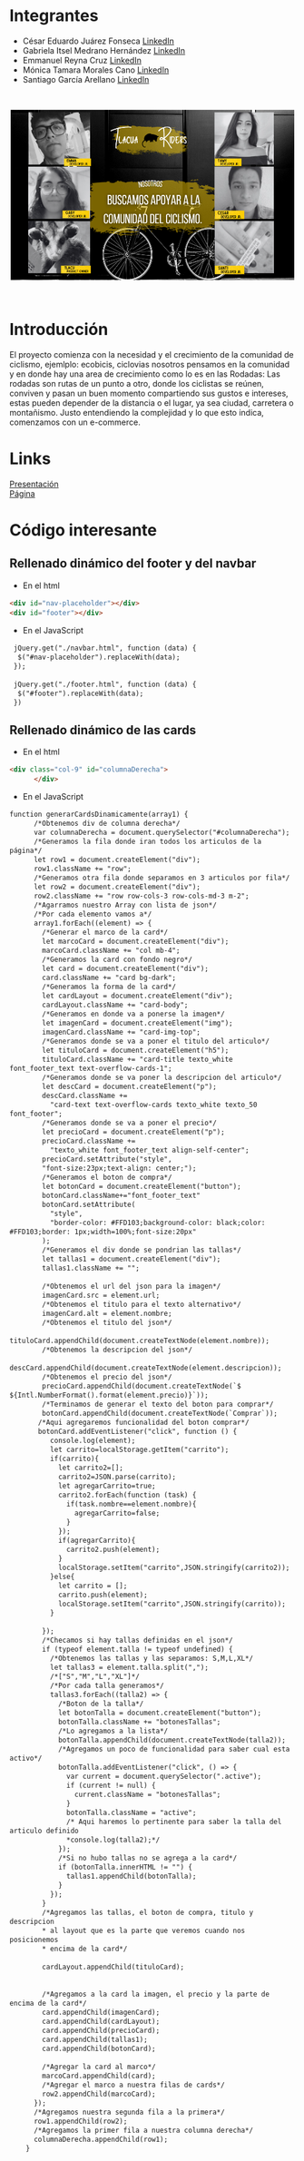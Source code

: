 # Integrantes
 - César Eduardo Juárez Fonseca  <a href=https://www.linkedin.com/in/cesare-ar target="_blank"/>LinkedIn</a>
 - Gabriela Itsel Medrano Hernández <a href=https://www.linkedin.com/in/gabriela-mh target="_blank"/>LinkedIn</a>
 - Emmanuel Reyna Cruz <a href=https://www.linkedin.com/in/emmanuelreynac target="_blank"/>LinkedIn</a>
 - Mónica Tamara Morales Cano <a href=https://www.linkedin.com/in/tamara-mc target="_blank"/>LinkedIn</a>
 - Santiago García Arellano <a href=https://www.linkedin.com/in/tamara-mc target="_blank"/>LinkedIn</a>
<br>
<p align="center">
 <a href="" target="_blank"><img src="assets/images/equipo/equipo.png" align="center" height="300" width="500"></a>

</p>
<br>

<!--# Integrante que no esta mientras hacemos el README
 - Santiago García Arellano-->

# Introducción

El proyecto comienza con la necesidad y el crecimiento de la comunidad de ciclismo, ejemlplo: ecobicis, ciclovias
nosotros pensamos en la comunidad y en donde hay una area de crecimiento como lo es en las Rodadas:
Las rodadas son rutas de un punto a otro, donde los ciclistas se reúnen, conviven y pasan un buen momento 
compartiendo sus gustos e intereses, estas pueden depender de la distancia o el lugar, ya sea ciudad, carretera o montañismo.
Justo entendiendo la complejidad y lo que esto indica, comenzamos con un e-commerce.


# Links

<a href=https://www.canva.com/design/DAEkO0-0KY4/Kq5z7wMLaiBtaz8LmcSX9w/edit>Presentación  </a>
<br>
<a href= https://hereden.github.io/Proyecto-integrador/>Página</a>

# Código interesante

## Rellenado dinámico del footer y del navbar

 - En el html
```HTML
<div id="nav-placeholder"></div>
<div id="footer"></div>
```
 - En el JavaScript
```JS
 jQuery.get("./navbar.html", function (data) {
  $("#nav-placeholder").replaceWith(data);
 });

 jQuery.get("./footer.html", function (data) {
  $("#footer").replaceWith(data);
 })
```


## Rellenado dinámico de las cards

 - En el html
```HTML
<div class="col-9" id="columnaDerecha">
      </div>
```
 - En el JavaScript
```JS
function generarCardsDinamicamente(array1) {
      /*Obtenemos div de columna derecha*/
      var columnaDerecha = document.querySelector("#columnaDerecha");
      /*Generamos la fila donde iran todos los articulos de la página*/
      let row1 = document.createElement("div");
      row1.className += "row";
      /*Generamos otra fila donde separamos en 3 articulos por fila*/
      let row2 = document.createElement("div");
      row2.className += "row row-cols-3 row-cols-md-3 m-2";
      /*Agarramos nuestro Array con lista de json*/
      /*Por cada elemento vamos a*/
      array1.forEach((element) => {
        /*Generar el marco de la card*/
        let marcoCard = document.createElement("div");
        marcoCard.className += "col mb-4";
        /*Generamos la card con fondo negro*/
        let card = document.createElement("div");
        card.className += "card bg-dark";
        /*Generamos la forma de la card*/
        let cardLayout = document.createElement("div");
        cardLayout.className += "card-body";
        /*Generamos en donde va a ponerse la imagen*/
        let imagenCard = document.createElement("img");
        imagenCard.className += "card-img-top";
        /*Generamos donde se va a poner el titulo del articulo*/
        let tituloCard = document.createElement("h5");
        tituloCard.className += "card-title texto_white font_footer_text text-overflow-cards-1";
        /*Generamos donde se va poner la descripcion del articulo*/
        let descCard = document.createElement("p");
        descCard.className +=
          "card-text text-overflow-cards texto_white texto_50 font_footer";
        /*Generamos donde se va a poner el precio*/
        let precioCard = document.createElement("p");
        precioCard.className +=
          "texto_white font_footer_text align-self-center";
        precioCard.setAttribute("style",
        "font-size:23px;text-align: center;");
        /*Generamos el boton de compra*/
        let botonCard = document.createElement("button");
        botonCard.className+="font_footer_text"
        botonCard.setAttribute(
          "style",
          "border-color: #FFD103;background-color: black;color: #FFD103;border: 1px;width=100%;font-size:20px"
        );
        /*Generamos el div donde se pondrian las tallas*/
        let tallas1 = document.createElement("div");
        tallas1.className += "";

        /*Obtenemos el url del json para la imagen*/
        imagenCard.src = element.url;
        /*Obtenemos el titulo para el texto alternativo*/
        imagenCard.alt = element.nombre;
        /*Obtenemos el titulo del json*/
        tituloCard.appendChild(document.createTextNode(element.nombre));
        /*Obtenemos la descripcion del json*/
        descCard.appendChild(document.createTextNode(element.descripcion));
        /*Obtenemos el precio del json*/
        precioCard.appendChild(document.createTextNode(`$ ${Intl.NumberFormat().format(element.precio)}`));
        /*Terminamos de generar el texto del boton para comprar*/
        botonCard.appendChild(document.createTextNode(`Comprar`));
       /*Aqui agregaremos funcionalidad del boton comprar*/
       botonCard.addEventListener("click", function () {
          console.log(element);
          let carrito=localStorage.getItem("carrito");
          if(carrito){
            let carrito2=[];
            carrito2=JSON.parse(carrito);
            let agregarCarrito=true;
            carrito2.forEach(function (task) {
              if(task.nombre==element.nombre){
                agregarCarrito=false;
              }
            });
            if(agregarCarrito){
              carrito2.push(element);
            }
            localStorage.setItem("carrito",JSON.stringify(carrito2));
          }else{
            let carrito = [];
            carrito.push(element);
            localStorage.setItem("carrito",JSON.stringify(carrito));
          }
          
        });
        /*Checamos si hay tallas definidas en el json*/
        if (typeof element.talla != typeof undefined) {
          /*Obtenemos las tallas y las separamos: S,M,L,XL*/
          let tallas3 = element.talla.split(",");
          /*["S","M","L","XL"]*/
          /*Por cada talla generamos*/
          tallas3.forEach((talla2) => {
            /*Boton de la talla*/
            let botonTalla = document.createElement("button");
            botonTalla.className += "botonesTallas";
            /*Lo agregamos a la lista*/
            botonTalla.appendChild(document.createTextNode(talla2));
            /*Agregamos un poco de funcionalidad para saber cual esta activo*/
            botonTalla.addEventListener("click", () => {
              var current = document.querySelector(".active");
              if (current != null) {
                current.className = "botonesTallas";
              }
              botonTalla.className = "active";
              /* Aqui haremos lo pertinente para saber la talla del articulo definido
              *console.log(talla2);*/
            });
            /*Si no hubo tallas no se agrega a la card*/
            if (botonTalla.innerHTML != "") {
              tallas1.appendChild(botonTalla);
            }
          });
        }
        /*Agregamos las tallas, el boton de compra, titulo y descripcion 
        * al layout que es la parte que veremos cuando nos posicionemos 
        * encima de la card*/
        
        cardLayout.appendChild(tituloCard);
        

        /*Agregamos a la card la imagen, el precio y la parte de encima de la card*/
        card.appendChild(imagenCard);
        card.appendChild(cardLayout);
        card.appendChild(precioCard);
        card.appendChild(tallas1);
        card.appendChild(botonCard);

        /*Agregar la card al marco*/
        marcoCard.appendChild(card);
        /*Agregar el marco a nuestra filas de cards*/
        row2.appendChild(marcoCard);
      });
      /*Agregamos nuestra segunda fila a la primera*/
      row1.appendChild(row2);
      /*Agregamos la primer fila a nuestra columna derecha*/
      columnaDerecha.appendChild(row1);
    }
```


